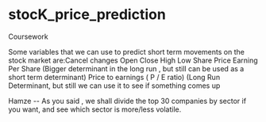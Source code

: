 # stocK_price_prediction
Coursework




Some variables that we can use to predict short term movements on the stock market are:Cancel changes
Open 
Close
High
Low 
Share Price
Earning Per Share  (Bigger determinant in the long run , but still can be used as a short term determinant)
Price to earnings ( P / E ratio) (Long Run Determinant, but still we can use it to see if something comes up 


Hamze -- As you said , we shall divide the top 30 companies by sector if you want, and see which sector is more/less volatile.

